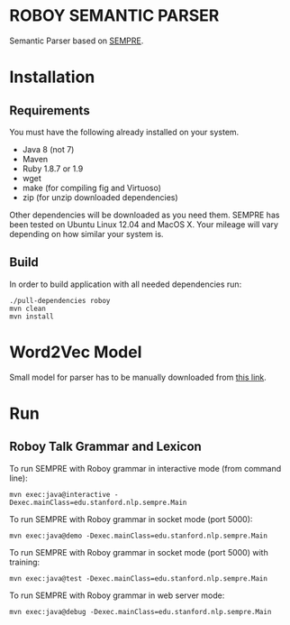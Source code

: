 # ROBOY SEMANTIC PARSER

Semantic Parser based on [SEMPRE](https://nlp.stanford.edu/software/sempre/).

# Installation

## Requirements

You must have the following already installed on your system.

- Java 8 (not 7)
- Maven
- Ruby 1.8.7 or 1.9
- wget
- make (for compiling fig and Virtuoso)
- zip (for unzip downloaded dependencies)

Other dependencies will be downloaded as you need them. SEMPRE has been tested
on Ubuntu Linux 12.04 and MacOS X.  Your mileage will vary depending on how
similar your system is.

## Build

In order to build application with all needed dependencies run:
```
./pull-dependencies roboy
mvn clean
mvn install
```

# Word2Vec Model
Small model for parser has to be manually downloaded from [this link](https://drive.google.com/uc?export=download&confirm&id=1LVOKk7KnDIJphkHRZDa5fDm7ffIcS_Yz).

# Run

## Roboy Talk Grammar and Lexicon

To run SEMPRE with Roboy grammar in interactive mode (from command line):
```
mvn exec:java@interactive -Dexec.mainClass=edu.stanford.nlp.sempre.Main
```

To run SEMPRE with Roboy grammar in socket mode (port 5000):
```
mvn exec:java@demo -Dexec.mainClass=edu.stanford.nlp.sempre.Main
```
To run SEMPRE with Roboy grammar in socket mode (port 5000) with training:
```
mvn exec:java@test -Dexec.mainClass=edu.stanford.nlp.sempre.Main
```

To run SEMPRE with Roboy grammar in web server mode:
```
mvn exec:java@debug -Dexec.mainClass=edu.stanford.nlp.sempre.Main
```

